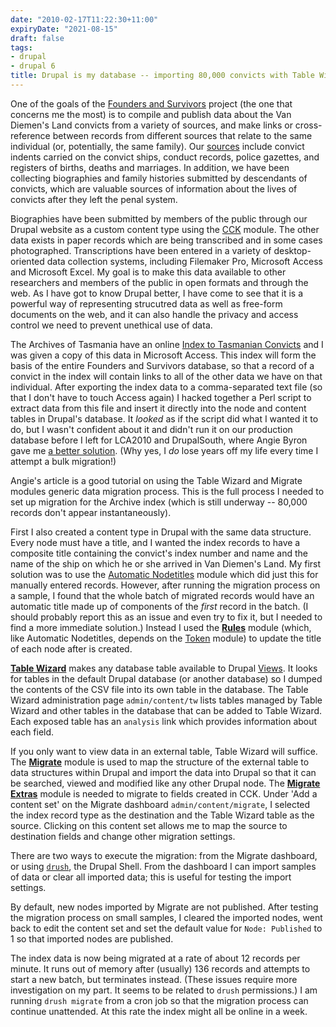```yaml
---
date: "2010-02-17T11:22:30+11:00"
expiryDate: "2021-08-15"
draft: false
tags:
- drupal
- drupal 6
title: Drupal is my database -- importing 80,000 convicts with Table Wizard and Migrate
---
```


One of the goals of the [Founders and Survivors](http://www.foundersandsurvivors.org/) project (the one that concerns me the most) is to compile and publish data about the Van Diemen's Land convicts from a variety of sources, and make links or cross-reference between records from different sources that relate to the same individual (or, potentially, the same family). Our [sources](http://www.archives.tas.gov.au/generic/convict_examples) include convict indents carried on the convict ships, conduct records, police gazettes, and registers of births, deaths and marriages. In addition, we have been collecting biographies and family histories submitted by descendants of convicts, which are valuable sources of information about the lives of convicts after they left the penal system.

Biographies have been submitted by members of the public through our Drupal website as a custom content type using the [CCK](http://drupal.org/project/cck) module. The other data exists in paper records which are being transcribed and in some cases photographed. Transcriptions have been entered in a variety of desktop-oriented data collection systems, including Filemaker Pro, Microsoft Access and Microsoft Excel. My goal is to make this data available to other researchers and members of the public in open formats and through the web. As I have got to know Drupal better, I have come to see that it is a powerful way of representing strucutred data as well as free-form documents on the web, and it can also handle the privacy and access control we need to prevent unethical use of data.

The Archives of Tasmania have an online [Index to Tasmanian Convicts](http://portal.archives.tas.gov.au/menu.aspx?search=11) and I was given a copy of this data in Microsoft Access. This index will form the basis of the entire Founders and Survivors database, so that a record of a convict in the index will contain links to all of the other data we have on that individual. After exporting the index data to a comma-separated text file (so that I don't have to touch Access again) I hacked together a Perl script to extract data from this file and insert it directly into the node and content tables in Drupal's database. It *looked* as if the script did what I wanted it to do, but I wasn't confident about it and didn't run it on our production database before I left for LCA2010 and DrupalSouth, where Angie Byron gave me [a better solution](http://www.lullabot.com/articles/drupal-data-imports-migrate-and-table-wizard). (Why yes, I *do* lose years off my life every time I attempt a bulk migration!)

Angie's article is a good tutorial on using the Table Wizard and Migrate modules generic data migration process. This is the full process I needed to set up migration for the Archive index (which is still underway -- 80,000 records don't appear instantaneously).

First I also created a content type in Drupal with the same data structure. Every node must have a title, and I wanted the index records to have a composite title containing the convict's index number and name and the name of the ship on which he or she arrived in Van Diemen's Land. My first solution was to use the [Automatic Nodetitles](http://drupal.org/project/auto_nodetitle) module which did just this for manually entered records. However, after running the migration process on a sample, I found that the whole batch of migrated records would have an automatic title made up of components of the *first* record in the batch. (I should probably report this as an issue and even try to fix it, but I needed to find a more immediate solution.) Instead I used the [**Rules**](http://drupal.org/project/rules) module (which, like Automatic Nodetitles, depends on the [Token](http://drupal.org/project/token) module) to update the title of each node after is created.

[**Table Wizard**](http://drupal.org/project/tw) makes any database table available to Drupal [Views](http://drupal.org/project/views). It looks for tables in the default Drupal database (or another database) so I dumped the contents of the CSV file into its own table in the database. The Table Wizard administration page `admin/content/tw` lists tables managed by Table Wizard and other tables in the database that can be added to Table Wizard. Each exposed table has an `analysis` link which provides information about each field.

If you only want to view data in an external table, Table Wizard will suffice. The [**Migrate**](http://drupal.org/project/migrate) module is used to map the structure of the external table to data structures within Drupal and import the data into Drupal so that it can be searched, viewed and modified like any other Drupal node. The [**Migrate Extras**](http://drupal.org/project/migrate_extras) module is needed to migrate to fields created in CCK. Under 'Add a content set' on the Migrate dashboard `admin/content/migrate`, I selected the index record type as the destination and the Table Wizard table as the source. Clicking on this content set allows me to map the source to destination fields and change other migration settings.

There are two ways to execute the migration: from the Migrate dashboard, or using [`drush`](http://drupal.org/project/drush), the Drupal Shell. From the dashboard I can import samples of data or clear all imported data; this is useful for testing the import settings.

By default, new nodes imported by Migrate are not published. After testing the migration process on small samples, I cleared the imported nodes, went back to edit the content set and set the default value for `Node: Published` to 1 so that imported nodes are published.

The index data is now being migrated at a rate of about 12 records per minute. It runs out of memory after (usually) 136 records and attempts to start a new batch, but terminates instead. (These issues require more investigation on my part. It seems to be related to `drush` permissions.) I am running `drush migrate` from a cron job so that the migration process can continue unattended. At this rate the index might all be online in a week.
